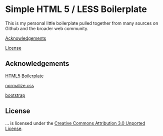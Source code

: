 # Simple HTML 5 / LESS Boilerplate

This is my personal little boilerplate pulled together from many sources on Github and the broader web community.


[Acknowledgements](#acknowledgements)

[License](#license)


<a name="acknowledgements"></a>
## Acknowledgements

[HTML5 Boilerplate](http://html5boilerplate.com/)

[normalize.css](https://github.com/necolas/normalize.css)

[bootstrap](https://github.com/twbs/bootstrap)



<a name="license"></a>
## License

... is licensed under the [Creative Commons Attribution 3.0 Unported License](http://creativecommons.org/licenses/by/3.0/).
